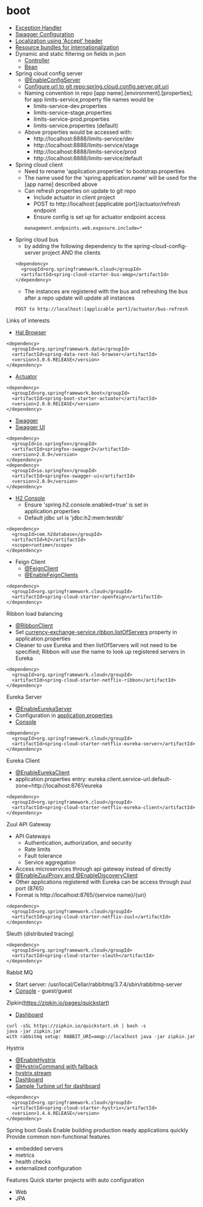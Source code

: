 # boot

* [Exception Handler](https://github.com/idaho-guy/boot/blob/master/restful-web-services/src/main/java/com/in28minutes/rest/webservices/restfulwebservices/exception/CustomizedResponseEntityExceptionHandler.java)
* [Swagger Configuration](https://github.com/idaho-guy/boot/blob/master/restful-web-services/src/main/java/com/in28minutes/rest/webservices/restfulwebservices/SwaggerConfig.java)
* [Localization using 'Accept' header](https://github.com/idaho-guy/boot/blob/master/restful-web-services/src/main/java/com/in28minutes/rest/webservices/restfulwebservices/RestfulWebServicesApplication.java#L22)
* [Resource bundles for internationalization](https://github.com/idaho-guy/boot/blob/master/restful-web-services/src/main/java/com/in28minutes/rest/webservices/restfulwebservices/RestfulWebServicesApplication.java#L33)
* Dynamic and static filtering on fields in json
  * [Controller](https://github.com/idaho-guy/boot/blob/master/restful-web-services/src/main/java/com/in28minutes/rest/webservices/restfulwebservices/filtering/FilteringController.java#L18)
  * [Bean](https://github.com/idaho-guy/boot/blob/master/restful-web-services/src/main/java/com/in28minutes/rest/webservices/restfulwebservices/filtering/SomeBean.java#L7)
* Spring cloud config server
  * [@EnableConfigServer](https://github.com/idaho-guy/boot/blob/master/spring-cloud-config-server/src/main/java/com/in28minutes/microservices/springcloudconfigserver/SpringCloudConfigServerApplication.java#L8)
  * [Configure url to git repo:spring.cloud.config.server.git.uri](https://github.com/idaho-guy/boot/blob/master/spring-cloud-config-server/src/main/resources/application.properties#L4)
  * Naming convention in repo [app name].[environment].[properties]; for app limits-service,property file names would be
    * limits-service-dev.properties
    * limits-service-stage.properties
    * limits-service-prod.properties
    * limits-service.properties (default)
  * Above properties would be accessed with:
    * http://localhost:8888/limits-service/dev
    * http://localhost:8888/limits-service/stage
    * http://localhost:8888/limits-service/prod
    * http://localhost:8888/limits-service/default
* Spring cloud client
  * Need to rename 'application.properties' to bootstrap.properties
  * The name used for the 'spring.application.name' will be used for the [app name] described above
  * Can refresh properties on update to git repo
    * Include actuator in client project
    * POST to http://localhost:[applicable port]/actuator/refresh endpoint 
    * Ensure config is set up for actuator endpoint access
    ```
    management.endpoints.web.exposure.include=*
    ```
* Spring cloud bus
  * by adding the following dependency to the spring-cloud-config-server project AND the clients
  ```
  <dependency>
    <groupId>org.springframework.cloud</groupId>
    <artifactId>spring-cloud-starter-bus-amqp</artifactId>
  </dependency>
  ```
  * The instances are registered with the bus and refreshing the bus after a repo update will update all instances
  ```
  POST to http://localhost:[applicable port]/actuator/bus-refresh
  ```
    

Links of interests
* [Hal Browser](http://localhost:8080)
```
<dependency>
  <groupId>org.springframework.data</groupId>
  <artifactId>spring-data-rest-hal-browser</artifactId>
  <version>3.0.6.RELEASE</version>
</dependency>
```
* [Actuator](http://localhost:8080/actuator)
```
<dependency>
  <groupId>org.springframework.boot</groupId>
  <artifactId>spring-boot-starter-actuator</artifactId>
  <version>2.0.0.RELEASE</version>
</dependency>
 ```
* [Swagger](http://localhost:8080/v2/api-docs)
* [Swagger UI](http://localhost:8080/swagger-ui.html)
```
<dependency>
  <groupId>io.springfox</groupId>
  <artifactId>springfox-swagger2</artifactId>
  <version>2.8.0</version>
</dependency>
<dependency>
  <groupId>io.springfox</groupId>
  <artifactId>springfox-swagger-ui</artifactId>
  <version>2.8.0</version>
</dependency>
```
* [H2 Console](http://localhost:8080/h2-console)
  * Ensure 'spring.h2.console.enabled=true' is set in application.properties
  * Default jdbc url is 'jdbc:h2:mem:testdb'
```
<dependency>
  <groupId>com.h2database</groupId>
  <artifactId>h2</artifactId>
  <scope>runtime</scope>
</dependency>
```
* Feign Client
  * [@FeignClient](https://github.com/idaho-guy/boot/blob/master/currency-conversion-service/src/main/java/com/in28minutes/microservices/currencyconversionservice/CurrencyExchangeProxy.java#L8)
  * [@EnableFeignClients](https://github.com/idaho-guy/boot/blob/master/currency-conversion-service/src/main/java/com/in28minutes/microservices/currencyconversionservice/CurrencyConversionServiceApplication.java#L11)
```
<dependency>
  <groupId>org.springframework.cloud</groupId>
  <artifactId>spring-cloud-starter-openfeign</artifactId>
</dependency>

```
Ribbon load balancing
* [@RibbonClient](https://github.com/idaho-guy/boot/blob/master/currency-conversion-service/src/main/java/com/in28minutes/microservices/currencyconversionservice/CurrencyExchangeProxy.java#L11)
* Set [currency-exchange-service.ribbon.listOfServers](https://github.com/idaho-guy/boot/blob/master/currency-conversion-service/src/main/resources/application.properties#L3) property in application.properties
* Cleaner to use Eureka and then listOfServers will not need to be specified; Ribbon will use the name to look up registered servers in Eureka
```
<dependency>
  <groupId>org.springframework.cloud</groupId>
  <artifactId>spring-cloud-starter-netflix-ribbon</artifactId>
</dependency>
```
Eureka Server
* [@EnableEurekaServer](https://github.com/idaho-guy/boot/blob/master/netflix-eureka-naming-server/src/main/java/com/in28minutes/microservices/netflixeurekanamingserver/NetflixEurekaNamingServerApplication.java#L8)
* Configuration in [application.properties](https://github.com/idaho-guy/boot/blob/master/netflix-eureka-naming-server/src/main/resources/application.properties#L3)
* [Console](http://localhost:8761/)
```
<dependency>
  <groupId>org.springframework.cloud</groupId>
  <artifactId>spring-cloud-starter-netflix-eureka-server</artifactId>
</dependency>
```
Eureka Client
* [@EnableEurekaClient](https://github.com/idaho-guy/boot/blob/master/currency-conversion-service/src/main/java/com/in28minutes/microservices/currencyconversionservice/CurrencyConversionServiceApplication.java#L10)
* application.properties entry: eureka.client.service-url.default-zone=http://localhost:8761/eureka
```
<dependency>
  <groupId>org.springframework.cloud</groupId>
  <artifactId>spring-cloud-starter-netflix-eureka-client</artifactId>
</dependency>
```
Zuul API Gateway
* API Gateways
  * Authentication, authorization, and security
  * Rate limits
  * Fault tolerance
  * Service aggregation
* Access microservices through api gateway instead of directly
* [@EnableZuulProxy and @EnableDiscoveryClient](https://github.com/idaho-guy/boot/blob/master/netflix-zuul-api-gateway-server/src/main/java/com/in28minutes/microservices/netflixzuulapigatewayserver/NetflixZuulApiGatewayServerApplication.java#L8)
* Other applications registered with Eureka can be access through zuul port (8765)
* Format is http://localhost:8765/{service name}/{uri}
```
<dependency>
  <groupId>org.springframework.cloud</groupId>
  <artifactId>spring-cloud-starter-netflix-zuul</artifactId>
</dependency>
```
Sleuth (distributed tracing)
```
<dependency>
  <groupId>org.springframework.cloud</groupId>
  <artifactId>spring-cloud-starter-sleuth</artifactId>
</dependency>
```
Rabbit MQ 
* Start server: /usr/local/Cellar/rabbitmq/3.7.4/sbin/rabbitmq-server
* [Console](http://localhost:15672/) - guest/guest

Zipkin(https://zipkin.io/pages/quickstart)
* [Dashboard](http://localhost:9411/zipkin/)
```
curl -sSL https://zipkin.io/quickstart.sh | bash -s
java -jar zipkin.jar
with rabbitmq setup: RABBIT_URI=amqp://localhost java -jar zipkin.jar 
```

Hystrix
* [@EnableHystrix](https://github.com/idaho-guy/boot/blob/master/limits-service/src/main/java/com/in28minutes/microservices/limitsservice/LimitsServiceApplication.java#L8)
* [@HystrixCommand with fallback](https://github.com/idaho-guy/boot/blob/master/limits-service/src/main/java/com/in28minutes/microservices/limitsservice/LimitsConfigurationController.java#L26)
* [hystrix.stream](http://localhost:8080/hystrix.stream)
* [Dashboard](http://localhost:8686/hystrix)
* [Sample Turbine url for dashboard](http://localhost:8585/turbine.stream?cluster=GREETING-HYSTRIX)
```
<dependency>
  <groupId>org.springframework.cloud</groupId>
  <artifactId>spring-cloud-starter-hystrix</artifactId>
  <version>1.4.4.RELEASE</version>
</dependency>
```

Spring boot
Goals
Enable building production ready applications quickly
Provide common non-functional features
* embedded servers
* metrics
* health checks
* externalized configuration

Features
Quick starter projects with auto configuration
* Web
* JPA


